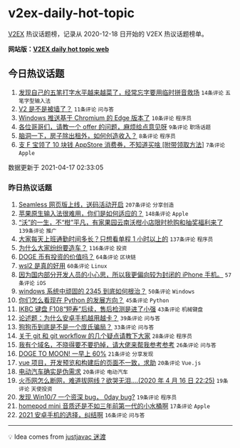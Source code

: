 # v2ex-daily-hot-topic

[V2EX](https://www.v2ex.com/) 热议话题榜，记录从 2020-12-18 日开始的 V2EX 热议话题榜单。

**网站版：[V2EX daily hot topic web](https://boojack.github.io/v2ex-daily-hot-topic-web/)**

## 今日热议话题

<!-- TODAY BEGIN -->

1. [发现自己的五笔打字水平越来越菜了，经常忘字要用临时拼音救场](https://www.v2ex.com/t/771228) `14条评论` `五笔字型输入法`
1. [V2 是不是被墙了？](https://www.v2ex.com/t/771224) `11条评论` `问与答`
1. [Windows 推送基于 Chromium 的 Edge 版本了](https://www.v2ex.com/t/771232) `10条评论` `程序员`
1. [各位哥哥们，请教一个 offer 的问题，麻烦给点意见呀](https://www.v2ex.com/t/771222) `9条评论` `职场话题`
1. [脑洞一下，房子除出租外，如何创造收入？](https://www.v2ex.com/t/771230) `8条评论` `程序员`
1. [支 F 宝领了 10 块钱 AppStore 消费券，不知道买啥 [附带领取方法]](https://www.v2ex.com/t/771227) `7条评论` `Apple`

数据更新于 2021-04-17 02:33:05

<!-- TODAY END -->

### 昨日热议话题

<!-- YESTERDAY BEGIN -->

1. [Seamless 网页版上线，送码活动开启](https://www.v2ex.com/t/771018) `207条评论` `分享创造`
1. [苹果原生输入法很难用，你们是如何适应的？](https://www.v2ex.com/t/771000) `148条评论` `Apple`
1. [“沃”的一生，不“柑”平凡，有家果园云南沃柑小店限时抢购和抽奖福利来了](https://www.v2ex.com/t/771009) `139条评论` `推广`
1. [大家每天上班通勤时间多长？只想看单程 1 小时以上的](https://www.v2ex.com/t/771027) `137条评论` `程序员`
1. [为什么大家纷纷要造车？](https://www.v2ex.com/t/770998) `116条评论` `投资`
1. [DOGE 币有投资的价值吗？](https://www.v2ex.com/t/770996) `64条评论` `区块链`
1. [wsl2 是真的好用](https://www.v2ex.com/t/771093) `60条评论` `Linux`
1. [因为国内部分开发人员的小心思，所以我更偏向较为封闭的 iPhone 手机。](https://www.v2ex.com/t/770993) `57条评论` `iOS`
1. [windows 系统中顽固的 2345 到底如何根治？](https://www.v2ex.com/t/771113) `50条评论` `Windows`
1. [你们怎么看现在 Python 的发展方向？](https://www.v2ex.com/t/771010) `45条评论` `Python`
1. [IKBC 键盘 F108“短寿”后续，售后检测是进了小强](https://www.v2ex.com/t/771077) `43条评论` `机械键盘`
1. [论述题：为什么安卓手机越用越卡？](https://www.v2ex.com/t/770984) `39条评论` `问与答`
1. [狗狗币到底是不是一个庞氏骗局？](https://www.v2ex.com/t/770999) `33条评论` `问与答`
1. [关于 git 和 git workflow 的几个疑点请教下大家](https://www.v2ex.com/t/771099) `28条评论` `程序员`
1. [我有个域名，不晓得要不要扔掉，请大佬来帮我参考参考](https://www.v2ex.com/t/771075) `26条评论` `问与答`
1. [DOGE TO MOON! 一早上 60%](https://www.v2ex.com/t/770987) `21条评论` `分享发现`
1. [vue 项目，开发预览和构建后的页面不一致，求助](https://www.v2ex.com/t/771169) `20条评论` `Vue.js`
1. [电动汽车确实是伪需求](https://www.v2ex.com/t/771129) `20条评论` `电动汽车`
1. [火币网怎么断网，难道拔网线？欲哭无泪....(2020 年 4 月 16 日 22:25)](https://www.v2ex.com/t/771188) `19条评论` `天使投资`
1. [发现 Win10/7 一个资深 bug， 0day bug?](https://www.v2ex.com/t/770983) `19条评论` `程序员`
1. [homepod mini 音质还是不如三年前第一代的小水桶啊](https://www.v2ex.com/t/771057) `17条评论` `Apple`
1. [2021 安卓手机的选择，纠结啊](https://www.v2ex.com/t/770995) `16条评论` `问与答`

<!-- YESTERDAY END -->

---

💡 Idea comes from [justjavac 迷渡](https://github.com/justjavac/)
